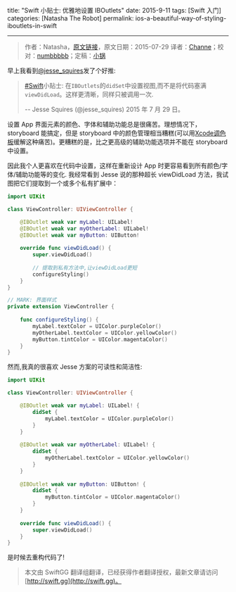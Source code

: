 title: "Swift 小贴士: 优雅地设置 IBOutlets"
date: 2015-9-11
tags: [Swift 入门]
categories: [Natasha The Robot]
permalink: ios-a-beautiful-way-of-styling-iboutlets-in-swift

---
> 作者：Natasha，[原文链接](http://natashatherobot.com/ios-a-beautiful-way-of-styling-iboutlets-in-swift/)，原文日期：2015-07-29
> 译者：[Channe](undefined)；校对：[numbbbbb](http://numbbbbb.com/)；定稿：[小锅](http://www.swiftyper.com)
  







早上我看到[@jesse_squires](https://twitter.com/jesse_squires/)发了个好推:

> [#Swift](https://twitter.com/hashtag/Swift?src=hash)小贴士: 在`IBOutlets`的`didSet`中设置视图,而不是将代码塞满`viewDidLoad`。这样更清晰，同样只被调用一次.
>
> -- Jesse Squires (@jesse_squires) 2015 年 7 月 29 日。

设置 App 界面元素的颜色、字体和辅助功能总是很痛苦。理想情况下，storyboard 能搞定，但是 storyboard 中的颜色管理相当糟糕(可以用[Xcode调色板](http://natashatherobot.com/xcode-color-palette/)缓解这种痛苦)。更糟糕的是，比之更高级的辅助功能选项并不能在 storyboard 中设置。
<!--more-->
因此我个人更喜欢在代码中设置，这样在重新设计 App 时更容易看到所有颜色/字体/辅助功能等的变化. 我经常看到 Jesse 说的那种超长 viewDidLoad 方法，我试图把它们提取到一个或多个私有扩展中：

```swift
import UIKit

class ViewController: UIViewController {

    @IBOutlet weak var myLabel: UILabel!
    @IBOutlet weak var myOtherLabel: UILabel!
    @IBOutlet weak var myButton: UIButton!
    
    override func viewDidLoad() {
        super.viewDidLoad()
        
        // 提取到私有方法中,让viewDidLoad更短
        configureStyling()
    }
}

// MARK: 界面样式
private extension ViewController {
    
    func configureStyling() {
        myLabel.textColor = UIColor.purpleColor()
        myOtherLabel.textColor = UIColor.yellowColor()
        myButton.tintColor = UIColor.magentaColor()
    }
}
```

然而,我真的很喜欢 Jesse 方案的可读性和简洁性:

```swift
import UIKit

class ViewController: UIViewController {

    @IBOutlet weak var myLabel: UILabel! {
        didSet {
            myLabel.textColor = UIColor.purpleColor()
        }
    }
    
    @IBOutlet weak var myOtherLabel: UILabel! {
        didSet {
            myOtherLabel.textColor = UIColor.yellowColor()
        }
    }
    
    @IBOutlet weak var myButton: UIButton! {
        didSet {
            myButton.tintColor = UIColor.magentaColor()
        }
    }
    
    override func viewDidLoad() {
        super.viewDidLoad()
    }
}
```

是时候去重构代码了!

> 本文由 SwiftGG 翻译组翻译，已经获得作者翻译授权，最新文章请访问 [http://swift.gg](http://swift.gg)。